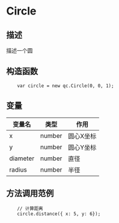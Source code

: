 # Circle

## 描述
描述一个圆

## 构造函数
````
	var circle = new qc.Circle(0, 0, 1);
````

## 变量
| 变量名        |   类型       |  作用           |
| ------------- |-------------|-------------|
| x | number | 圆心X坐标 |
| y | number | 圆心Y坐标 |
| diameter | number | 直径 |
| radius | number | 半径 |

## 方法调用范例
````
	// 计算距离
	circle.distance({ x: 5, y: 6});
````
